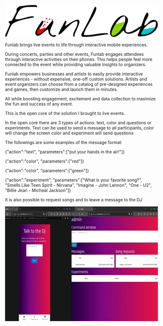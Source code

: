 ![funlab](logo.png)

Funlab brings live events to life through interactive mobile experiences.

During concerts, parties and other events, Funlab engages attendees through interactive activities on their phones. This helps people feel more connected to the event while providing valuable insights to organizers.

Funlab empowers businesses and artists to easily provide interactive experiences - without expensive, one-off custom solutions. Artists and event organizers can choose from a catalog of pre-designed experiences and games, then customize and launch them in minutes.

All while boosting engagement, excitement and data collection to maximize the fun and success of any event.

This is the open core of the solution I brought to live events.

In the open core there are 3 types of actions: text, color and questions or experiments.
Text can be used to send a message to all participants, color will change the screen color and experiment will send questions

The followings are some examples of the message format: 

{"action":"text", "parameters":["put your hands in the air!"]}

{"action":"color", "parameters":["red"]}

{"action":"color", "parameters":["green"]}

{"action":"experiment", "parameters":["What is your favorite song?", "Smells Like
Teen Spirit - Nirvana", "Imagine - John Lennon", "One - U2", "Billie Jean - Micheal
Jackson"]}

It is also possible to request songs and to leave a message to the DJ

[![Demo funlab](demo.jpg)](screencast.mp4)
